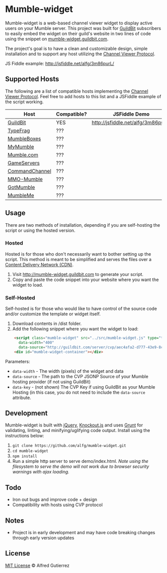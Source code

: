 # Mumble-widget

Mumble-widget is a web-based channel viewer widget to display active users on your Mumble server. This project was built for [GuildBit](http://guildbit.com) subscribers to easily embed the widget on their guild's website in two lines of code using the snippet on [mumble-widget.guildbit.com](http://mumble-widget.guildbit.com).

The project's goal is to have a clean and customizable design, simple installation and to support any host utilizing the [Channel Viewer Protocol](http://mumble.sourceforge.net/Channel_Viewer_Protocol).

JS Fiddle example: http://jsfiddle.net/alfg/3m86purL/

## Supported Hosts

The following are a list of compatible hosts implementing the [Channel Viewer Protocol](http://mumble.sourceforge.net/Channel_Viewer_Protocol). Feel free to add hosts to this list and a JSFiddle example of the script working.

| Host  | Compatible?  | JSFiddle Demo  |
|---|---|---|
| [GuildBit](http://guildbit.com) | YES | http://jsfiddle.net/alfg/3m86purL/  |
| [TypeFrag](http://www.typefrag.com/services/mumble-hosting/)  |  ???  |   |
| [MumbleBoxes](https://www.mumbleboxes.com/)  |  ???  |   |
| [MyMumble](https://www.mymumble.com/)  |  ???  |   |
| [Mumble.com](http://www.mumble.com/)  |  ???  |   |
| [GameServers](https://www.gameservers.com/mumble_murmur/)  |  ???  |   |
| [CommandChannel](https://commandchannel.com/)  |  ???  |   |
| [MMO-Mumble](https://mmo-mumble.com/)  |  ???  |   |
| [GotMumble](http://www.gotmumble.com/)  |  ???  |   |
| [MumbleMe](https://www.mumbleme.com/)  | ??? |   |



## Usage

There are two methods of installation, depending if you are self-hosting the script or using the hosted version.

### Hosted

Hosted is for those who don't necessarily want to bother setting up the script. This method is meant to be simplified and serves the files over a [Content Delivery Network (CDN)](http://en.wikipedia.org/wiki/Content_delivery_network).

1. Visit http://mumble-widget.guildbit.com to generate your script.
2. Copy and paste the code snippet into your website where you want the widget to load.

### Self-Hosted

Self-hosted is for those who would like to have control of the source code and/or customize the template or widget itself.

1. Download contents in /dist folder.
2. Add the following snippet where you want the widget to load: 

```html
    <script class="mumble-widget" src="../src/mumble-widget.js" type="text/javascript"
      data-width="400"
      data-source="http://guildbit.com/server/cvp/aec4afa2-d777-43e9-8ca5-41bc70d00877/json/?callback=callback"></script>
    <div id="mumble-widget-container"></div>
```

Parameters:
- `data-width` - The width (pixels) of the widget and data
- `data-source` - The path to the CVP JSONP Source of your Mumble hosting provider (if not using GuildBit)
- `data-key` - (not shown) The CVP Key if using GuildBit as your Mumble Hosting (in this case, you do not need to include    the `data-source` attribute.

## Development

Mumble-widget is built with [jQuery](http://jquery.com), [Knockout.js](http://knockoutjs.com) and uses [Grunt](http://gruntjs.com) for validating, linting, and minifying/uglifying code output. Install using the instructions below:

1. `git clone https://github.com/alfg/mumble-widget.git`
2. `cd mumble-widget`
3. `npm install`
4. Run a simple http server to serve demo/index.html. *Note using the filesystem to serve the demo will not work due to browser security warnings with ajax loading.*

## Todo

- Iron out bugs and improve code + design
- Compatibility with hosts using CVP protocol

## Notes

- Project is in early development and may have code breaking changes through early version updates

## License

[MIT License](http://alfg.mit-license.org/) © Alfred Gutierrez
